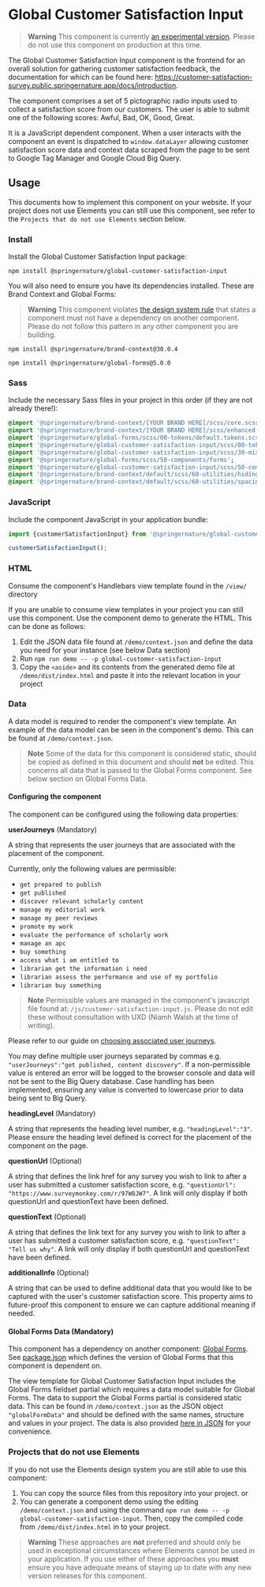 # Global Customer Satisfaction Input

> **Warning**
> This component is currently [an experimental version](https://github.com/springernature/frontend-elements-docs/blob/main/user-guide/versioning.md#component-state). Please do not use this component on production at this time.

The Global Customer Satisfaction Input component is the frontend for an overall solution for gathering customer satisfaction feedback, the documentation for which can be found here: https://customer-satisfaction-survey.public.springernature.app/docs/introduction.

The component comprises a set of 5 pictographic radio inputs used to collect a satisfaction score from our customers. The user is able to submit one of the following scores: Awful, Bad, OK, Good, Great.

It is a JavaScript dependent component. When a user interacts with the component an event is dispatched to `window.dataLayer` allowing customer satisfaction score data and context data scraped from the page to be sent to Google Tag Manager and Google Cloud Big Query. 

## Usage
This documents how to implement this component on your website. If your project does not use Elements you can still use this component, see refer to the `Projects that do not use Elements` section below.
### Install
Install the Global Customer Satisfaction Input package:
```shell
npm install @springernature/global-customer-satisfaction-input
```
You will also need to ensure you have its dependencies installed. These are Brand Context and Global Forms:

> **Warning**
> This component violates [the design system rule](https://github.com/springernature/frontend-elements-docs/blob/main/user-guide/dependencies.md#dependencies) that states a component must not have a dependency on another component. Please do not follow this pattern in any other component you are building.

```shell
npm install @springernature/brand-context@30.0.4
```
```shell
npm install @springernature/global-forms@5.0.0
```

### Sass
Include the necessary Sass files in your project in this order (if they are not already there!):
```sass
@import '@springernature/brand-context/[YOUR BRAND HERE]/scss/core.scss';
@import '@springernature/brand-context/[YOUR BRAND HERE]/scss/enhanced.scss';
@import '@springernature/global-forms/scss/00-tokens/default.tokens.scss';
@import '@springernature/global-customer-satisfaction-input/scss/00-tokens/default.tokens.scss';
@import '@springernature/global-customer-satisfaction-input/scss/30-mixins/customer-satisfaction-input-button';
@import '@springernature/global-forms/scss/50-components/forms';
@import '@springernature/global-customer-satisfaction-input/scss/50-components/customer-satisfaction-input';
@import '@springernature/brand-context/default/scss/60-utilities/hiding.scss';
@import '@springernature/brand-context/default/scss/60-utilities/spacing.scss';
```

### JavaScript
Include the component JavaScript in your application bundle:
```js
import {customerSatisfactionInput} from '@springernature/global-customer-satisfaction-input';

customerSatisfactionInput();
```

### HTML
Consume the component's Handlebars view template found in the `/view/` directory

If you are unable to consume view templates in your project you can still use this component. Use the component demo to generate the HTML. This can be done as follows:

1. Edit the JSON data file found at `/demo/context.json` and define the data you need for your instance (see below Data section) 
2. Run `npm run demo -- -p global-customer-satisfaction-input`
3. Copy the `<aside>` and its contents from the generated demo file at `/demo/dist/index.html` and paste it into the relevant location in your project

### Data
A data model is required to render the component's view template. An example of the data model can be seen in the component's demo. This can be found at `/demo/context.json`.

> **Note**
> Some of the data for this component is considered static, should be copied as defined in this document and should **not** be edited. This concerns all data that is passed to the Global Forms component. See below section on Global Forms Data.

#### Configuring the component
The component can be configured using the following data properties:

**userJourneys** (Mandatory)

A string that represents the user journeys that are associated with the placement of the component.

Currently, only the following values are permissible:
* `get prepared to publish`
* `get published`
* `discover relevant scholarly content`
* `manage my editorial work`
* `manage my peer reviews`
* `promote my work`
* `evaluate the performance of scholarly work`
* `manage an apc`
* `buy something`
* `access what i am entitled to`
* `librarian get the information i need`
* `librarian assess the performance and use of my portfolio`
* `librarian buy something`

> **Note**
> Permissible values are managed in the component's javascript file found at: `/js/customer-satisfaction-input.js`. Please do not edit these without consultation with UXD (Niamh Walsh at the time of writing).

Please refer to our guide on [choosing associated user journeys](https://customer-satisfaction-survey.public.springernature.app/docs/getting-started/choosing-associated-user-journeys).

You may define multiple user journeys separated by commas e.g. `"userJourneys":"get published, content discovery"`. If a non-permissible value is entered an error will be logged to the browser console and data will not be sent to the Big Query database. Case handling has been implemented, ensuring any value is converted to lowercase prior to data being sent to Big Query.

**headingLevel** (Mandatory)

A string that represents the heading level number, e.g. `"headingLevel":"3"`. Please ensure the heading level defined is correct for the placement of the component on the page.

**questionUrl** (Optional)

A string that defines the link href for any survey you wish to link to after a user has submitted a customer satisfaction score, e.g. `"questionUrl": "https://www.surveymonkey.com/r/97W8JW7"`. A link will only display if both questionUrl and questionText have been defined.

**questionText** (Optional)

A string that defines the link text for any survey you wish to link to after a user has submitted a customer satisfaction score, e.g. `"questionText": "Tell us why"`. A link will only display if both questionUrl and questionText have been defined.

**additionalInfo** (Optional)

A string that can be used to define additional data that you would like to be captured with the user's customer satisfaction score. This property aims to future-proof this component to ensure we can capture additional meaning if needed.

#### Global Forms Data (Mandatory)

This component has a dependency on another component: [Global Forms](https://github.com/springernature/frontend-toolkits/tree/main/toolkits/global/packages/global-forms). See [package.json](https://github.com/springernature/frontend-toolkits/tree/main/toolkits/global/packages/global-customer-satisfaction-input/package.json#L10) which defines the version of Global Forms that this component is dependent on.

The view template for Global Customer Satisfaction Input includes the Global Forms fieldset partial which requires a data model suitable for Global Forms. The data to support the Global Forms partial is considered static data. This can be found in `/demo/context.json` as the JSON object `"globalFormData"` and should be defined with the same names, structure and values in your project. The data is also provided [here in JSON](https://gist.github.com/benjclark/8c77fce1ab83a1c3fd8b9ed21be9f366) for your convenience.

### Projects that do not use Elements

If you do not use the Elements design system you are still able to use this component:

1. You can copy the source files from this repository into your project.
or
2. You can generate a component demo using the editing `/demo/context.json` and using the command `npm run demo -- -p global-customer-satisfaction-input`. Then, copy the compiled code from `/demo/dist/index.html` in to your project.

> **Warning**
> These approaches are **not** preferred and should only be used in exceptional circumstances where Elements cannot be used in your application. If you use either of these approaches you **must** ensure you have adequate means of staying up to date with any new version releases for this component. 


